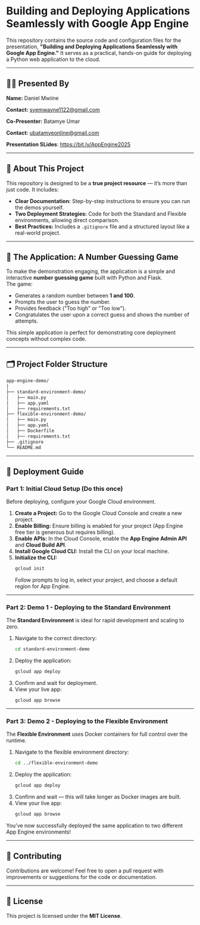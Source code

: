 # Building and Deploying Applications Seamlessly with Google App Engine

This repository contains the source code and configuration files for the presentation, **"Building and Deploying Applications Seamlessly with Google App Engine."** It serves as a practical, hands-on guide for deploying a Python web application to the cloud.

---

## 👨‍🏫 Presented By

**Name:** Daniel Mwiine

**Contact:** syemwayne1122@gmail.com

**Co-Presenter:** Batamye Umar

**Contact:** ubatamyeonline@gmail.com

**Presentation SLides**: https://bit.ly/AppEngine2025

---

## 📘 About This Project

This repository is designed to be a **true project resource** — it’s more than just code. It includes:

- **Clear Documentation:** Step-by-step instructions to ensure you can run the demos yourself.  
- **Two Deployment Strategies:** Code for both the Standard and Flexible environments, allowing direct comparison.  
- **Best Practices:** Includes a `.gitignore` file and a structured layout like a real-world project.

---

## 🎯 The Application: A Number Guessing Game

To make the demonstration engaging, the application is a simple and interactive **number guessing game** built with Python and Flask.  
The game:

- Generates a random number between **1 and 100**.
- Prompts the user to guess the number.
- Provides feedback ("Too high" or "Too low").
- Congratulates the user upon a correct guess and shows the number of attempts.

This simple application is perfect for demonstrating core deployment concepts without complex code.

---

## 🗂️ Project Folder Structure

```bash
app-engine-demo/
│
├── standard-environment-demo/
│   ├── main.py
│   ├── app.yaml
│   ├── requirements.txt
├── flexible-environment-demo/
│   ├── main.py
│   ├── app.yaml
│   ├── Dockerfile
│   ├── requirements.txt
├── .gitignore
└── README.md
```

---

## 🚀 Deployment Guide

### **Part 1: Initial Cloud Setup (Do this once)**
Before deploying, configure your Google Cloud environment.

1. **Create a Project:** Go to the Google Cloud Console and create a new project.  
2. **Enable Billing:** Ensure billing is enabled for your project (App Engine free tier is generous but requires billing).  
3. **Enable APIs:** In the Cloud Console, enable the **App Engine Admin API** and **Cloud Build API**.  
4. **Install Google Cloud CLI:** Install the CLI on your local machine.  
5. **Initialize the CLI:**
   ```bash
   gcloud init
   ```
   Follow prompts to log in, select your project, and choose a default region for App Engine.

---

### **Part 2: Demo 1 - Deploying to the Standard Environment**
The **Standard Environment** is ideal for rapid development and scaling to zero.

1. Navigate to the correct directory:
   ```bash
   cd standard-environment-demo
   ```
2. Deploy the application:
   ```bash
   gcloud app deploy
   ```
3. Confirm and wait for deployment.
4. View your live app:
   ```bash
   gcloud app browse
   ```

---

### **Part 3: Demo 2 - Deploying to the Flexible Environment**
The **Flexible Environment** uses Docker containers for full control over the runtime.

1. Navigate to the flexible environment directory:
   ```bash
   cd ../flexible-environment-demo
   ```
2. Deploy the application:
   ```bash
   gcloud app deploy
   ```
3. Confirm and wait — this will take longer as Docker images are built.
4. View your live app:
   ```bash
   gcloud app browse
   ```

You’ve now successfully deployed the same application to two different App Engine environments!

---

## 🤝 Contributing

Contributions are welcome! Feel free to open a pull request with improvements or suggestions for the code or documentation.

---

## 📄 License

This project is licensed under the **MIT License**.

